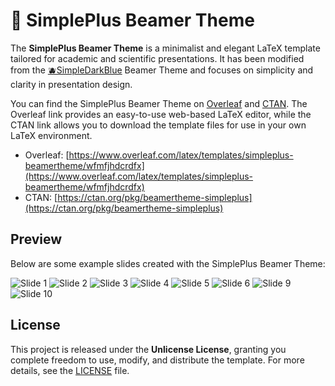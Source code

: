 # 🍃 SimplePlus Beamer Theme

The **SimplePlus Beamer Theme** is a minimalist and elegant LaTeX template tailored for academic and scientific presentations. It has been modified from the [🫐SimpleDarkBlue](https://github.com/pm25/SimpleDarkBlue-BeamerTheme) Beamer Theme and focuses on simplicity and clarity in presentation design.

You can find the SimplePlus Beamer Theme on [Overleaf](https://www.overleaf.com/latex/templates/simpleplus-beamertheme/wfmfjhdcrdfx) and [CTAN](https://ctan.org/pkg/beamertheme-simpleplus). The Overleaf link provides an easy-to-use web-based LaTeX editor, while the CTAN link allows you to download the template files for use in your own LaTeX environment.

-   Overleaf: [https://www.overleaf.com/latex/templates/simpleplus-beamertheme/wfmfjhdcrdfx](https://www.overleaf.com/latex/templates/simpleplus-beamertheme/wfmfjhdcrdfx)
-   CTAN: [https://ctan.org/pkg/beamertheme-simpleplus](https://ctan.org/pkg/beamertheme-simpleplus)

## Preview

Below are some example slides created with the SimplePlus Beamer Theme:

![Slide 1](preview/1.webp)
![Slide 2](preview/2.webp)
![Slide 3](preview/3.webp)
![Slide 4](preview/4.webp)
![Slide 5](preview/5.webp)
![Slide 6](preview/6.webp)
![Slide 9](preview/9.webp)
![Slide 10](preview/10.webp)

## License

This project is released under the **Unlicense License**, granting you complete freedom to use, modify, and distribute the template. For more details, see the [LICENSE](./LICENSE) file.
